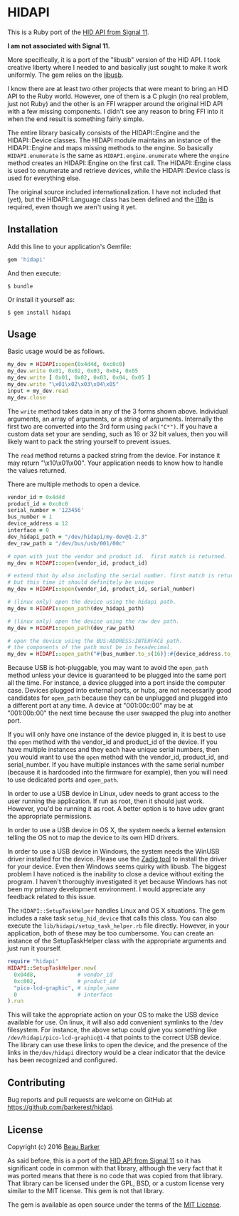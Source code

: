# HIDAPI

This is a Ruby port of the [HID API from Signal 11](http://www.signal11.us/oss/hidapi).
  
__I am not associated with Signal 11.__

More specifically, it is a 
port of the "libusb" version of the HID API.  I took creative liberty where I needed to and basically just sought to 
make it work uniformly.  The gem relies on the [libusb](https://rubygems.org/gems/libusb).

 
I know there are at least two other projects that were meant to bring an HID API to the Ruby world.  However, one of
them is a C plugin (no real problem, just not Ruby) and the other is an FFI wrapper around the original HID API with
a few missing components.  I didn't see any reason to bring FFI into it when the end result is something fairly simple.

The entire library basically consists of the HIDAPI::Engine and the HIDAPI::Device classes.  The HIDAPI module maintains
an instance of the HIDAPI::Engine and maps missing methods to the engine.  So basically `HIDAPI.enumerate` is the same
as `HIDAPI.engine.enumerate` where the `engine` method creates an HIDAPI::Engine on the first call.  The HIDAPI::Engine
class is used to enumerate and retrieve devices, while the HIDAPI::Device class is used for everything else.

The original source included internationalization.  I have not included that (yet), but the HIDAPI::Language class has
been defined and the [i18n](https://rubygems.org/gems/i18n) is required, even though we aren't using it yet.


## Installation

Add this line to your application's Gemfile:

```ruby
gem 'hidapi'
```

And then execute:

    $ bundle

Or install it yourself as:

    $ gem install hidapi


## Usage

Basic usage would be as follows.
```ruby
my_dev = HIDAPI::open(0x4d4d, 0xc0c0)
my_dev.write 0x01, 0x02, 0x03, 0x04, 0x05
my_dev.write [ 0x01, 0x02, 0x03, 0x04, 0x05 ]
my_dev.write "\x01\x02\x03\x04\x05"
input = my_dev.read
my_dev.close
```
The `write` method takes data in any of the 3 forms shown above. Individual arguments, an array of arguments, or a string of arguments.
Internally the first two are converted into the 3rd form using `pack("C*")`.  If you have a custom data set your are sending,
such as 16 or 32 bit values, then you will likely want to pack the string yourself to prevent issues.

The `read` method returns a packed string from the device.  For instance it may return "\x10\x01\x00".  Your application
needs to know how to handle the values returned.

There are multiple methods to open a device.
```ruby
vendor_id = 0x4d4d
product_id = 0xc0c0
serial_number = '123456'
bus_number = 1
device_address = 12
interface = 0
dev_hidapi_path = "/dev/hidapi/my-dev@1-2.3"
dev_raw_path = "/dev/bus/usb/001/00c"

# open with just the vendor and product id.  first match is returned.
my_dev = HIDAPI::open(vendor_id, product_id)

# extend that by also including the serial number. first match is returned, 
# but this time it should definitely be unique
my_dev = HIDAPI::open(vendor_id, product_id, serial_number)

# (linux only) open the device using the hidapi path.
my_dev = HIDAPI::open_path(dev_hidapi_path)

# (linux only) open the device using the raw dev path.
my_dev = HIDAPI::open_path(dev_raw_path)

# open the device using the BUS:ADDRESS:INTERFACE path.
# the components of the path must be in hexadecimal.
my_dev = HIDAPI::open_path("#{bus_number.to_s(16)}:#{device_address.to_s(16)}:#{interface.to_s(16)}")
```

Because USB is hot-pluggable, you may want to avoid the `open_path` method unless your device is guaranteed to be plugged
into the same port all the time.  For instance, a device plugged into a port inside the computer case.  Devices plugged
into external ports, or hubs, are not necessarily good candidates for `open_path` because they can be unplugged and plugged
into a different port at any time.  A device at "001:00c:00" may be at "001:00b:00" the next time because the user swapped
the plug into another port.

If you will only have one instance of the device plugged in, it is best to use the `open` method with the vendor_id and 
product_id of the device.  If you have multiple instances and they each have unique serial numbers, then you would want
to use the `open` method with the vendor_id, product_id, and serial_number.  If you have multiple instances with the same
serial number (because it is hardcoded into the firmware for example), then you will need to use dedicated ports and 
`open_path`.


In order to use a USB device in Linux, udev needs to grant access to the user running the application.  If run as root, 
then it should just work.  However, you'd be running it as root.  A better option is to have udev grant the appropriate permissions.

In order to use a USB device in OS X, the system needs a kernel extension telling the OS not to map the device to its own
HID drivers.

In order to use a USB device in Windows, the system needs the WinUSB driver installed for the device.  Please use the 
[Zadig tool](http://zadig.akeo.ie/) to install the driver for your device.  Even then Windows seems quirky with libusb. 
The biggest problem I have noticed is the inability to close a device without exiting the program.  I haven't thoroughly
investigated it yet because Windows has not been my primary development environment.  I would appreciate any feedback related
to this issue.

The `HIDAPI::SetupTaskHelper` handles Linux and OS X situations.  The gem includes a rake task `setup_hid_device` that 
calls this class.  You can also execute the `lib/hidapi/setup_task_helper.rb` file directly.  However, in your application,
both of these may be too cumbersome.  You can create an instance of the SetupTaskHelper class with the appropriate arguments
and just run it yourself.

```ruby
require "hidapi"
HIDAPI::SetupTaskHelper.new(
  0x04d8,             # vendor_id
  0xc002,             # product_id
  "pico-lcd-graphic", # simple_name
  0                   # interface
).run
```

This will take the appropriate action on your OS to make the USB device available for use.  On linux, it will also add
convenient symlinks to the /dev filesystem.  For instance, the above setup could give you something like `/dev/hidapi/pico-lcd-graphic@1-4`
that points to the correct USB device.  The library can use these links to open the device, and the presence of the links in the`/dev/hidapi`
directory would be a clear indicator that the device has been recognized and configured.


## Contributing

Bug reports and pull requests are welcome on GitHub at https://github.com/barkerest/hidapi.


## License

Copyright (c) 2016 [Beau Barker](mailto:beau@barkerest.com)

As said before, this is a port of the [HID API from Signal 11](http://www.signal11.us/oss/hidapi) so it has significant
code in common with that library, although the very fact that it was ported means that there is no code that was copied
from that library.  That library can be licensed under the GPL, BSD, or a custom license very similar to the MIT license.
This gem is not that library.

The gem is available as open source under the terms of the [MIT License](http://opensource.org/licenses/MIT).

